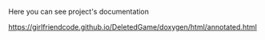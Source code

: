 Here you can see project's documentation


https://girlfriendcode.github.io/DeletedGame/doxygen/html/annotated.html
